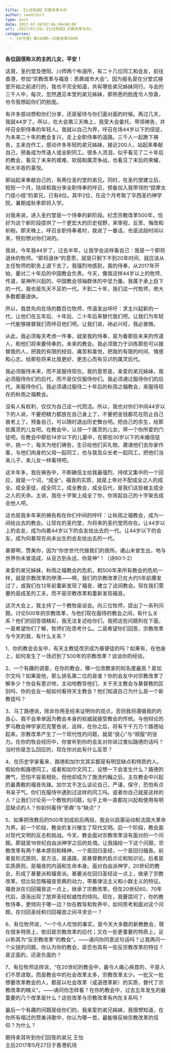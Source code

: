 ```yaml
---
title: 【七日牧函】宗教改革与你
author: sweditor3
type: post
date: 2017-07-26T07:06:49+00:00
url: /2017/07/26/【七日牧函】宗教改革与你/
categories:
  - 《＠守望》第104期——宗教改革500年

---
```

<span style="font-size: 12pt;"><strong>各位因信称义的主的儿女，平安！</strong></span>

<span style="font-size: 12pt;">这周，圣约堂及德阳、川师两个布道所，有二十几位同工和会友，前往香港，参加“宗教改革与福音：恩典城市大会”。因为报名是在分堂式植堂开始之前进行的，我也不完全知道，共有哪些弟兄姊妹同行。与会的三千人中，每次，忽然遇见本堂的弟兄姊妹，那熟悉的脸庞令人惊喜，也令我想起你们的脸庞。</span>

 <span style="font-size: 12pt;">有许多感动想和你们分享，还是留待与你们面对面的时候。再过几天，我就44岁了。所以，在大会第三天晚上，我受大会委托，带领祷告，并呼召全职侍奉的年轻人。我就以自己为界，呼召在场44岁以下的信徒，为未来二十年的教会复兴，走上全职侍奉的道路。三千人一起跪下祷告，主亲自作工，感动许多年轻的弟兄姊妹，接近200人，站起来奉献自己，预备成为传道人或全职同工。很多人流泪，似乎看见了二十年后的教会，看见了未来的艰难、软弱和属灵争战，也看见了末后的荣耀，和大丰收的喜悦。</span>

<span style="font-size: 12pt;">那站起来奉献自己的，有两位圣约堂的弟兄。同时，在圣约堂建立后，短短一个月，陆续和我分享全职侍奉的呼召，预备加入我带领的“提摩太门徒小组”的弟兄，已有8位。其中2位，在这个月考取了华西圣约神学院，暑期或秋季即将入学。</span>

<span style="font-size: 12pt;">对我来说，进入圣约堂是一个侍奉的新阶段。纪念宗教改革500年，恰好为这个新阶段提供了一个更宏大的历史视野，来审视、反思、悔改和祈盼。那天晚上，呼召全职侍奉者时，我说了一番话，也是这段时间以来，特别想对你们说的。</span>

<span style="font-size: 12pt;">我说，今年我44岁了，过去半年，让我学会这样看自己：我是一个即将退休的牧师。“即将退休”的意思，就是只剩下不到20年时间、就应该从主任牧师的职务上退下去了。我强烈地感到，我的侍奉，从2017年开始，要对二十年后的中国教会负责。今天，像我这样44岁以上的牧师、传道，是神所兴起的、中国教会领袖群体的中坚力量。我属于承上启下的一代，我也是先天不足的一代。不到二十年，我们这一代牧师，绝大多数都要退休。</span>

<span style="font-size: 12pt;">所以，我首先向在场的数百位牧师、传道发出呼吁：求主兴起新的一代，让他们在五年后、十年后、二十年后来替代我们吧。让我们为年轻一代能够接替我们而呼召他们吧。让我们说，祂必兴旺，我必衰微。</span>

<span style="font-size: 12pt;">从此，我必须每天考虑一件事，就是我的侍奉，是为着那些未来的传道人，和他们将来要侍奉的，未来的教会。我必须致力于训练那些可以接替我的人，把我的有限的经验、痛苦和喜悦，把我的有限的时间、情感和心志，给那些将来比我更好、更忠心而有见识的属灵后代。</span>

<span style="font-size: 12pt;">我必须服侍未来，而不是服侍现在。我的意思是，亲爱的弟兄姊妹，我必须服侍你们的后代，而不是仅仅服侍你们。我必须通过服侍你们的后代，来服侍你们。我必须通过服侍二十年后的秋雨之福教会，来服侍现在的秋雨之福教会。</span>

<span style="font-size: 12pt;">没有人有权利，仅仅为自己这一代而活。所以，我也对你们中间44岁以下的人说，不要把精力都放在自己身上了，不要把金钱都花在防止自己衰老上了。预备自己，可以随时退出历史舞台吧。把自己的余生，给那些属灵的儿女吧。在教会中，认领一个属灵的儿女，带一个你所爱的门徒吧。在教会中那些14岁以下的儿童中，在那些30岁以下的未婚信徒中，挑一个，每天为他们祷告，生日给他们买礼物，邀请他们去你家作客，与他们肉身的父母一起同工，也与我及众长老一起同工，把他们当亲儿子、亲儿女一样看待吧。</span>

<span style="font-size: 12pt;">这半年多，我在祷告中，不断确信主给我最强烈、持续又集中的一个回应，就是一个词，“成全”。福音的实质，就是上帝对不配成全之人的成全。成全圣徒，成全同工，成全教会，成全后代，是我们这些被主成全之人的天命。主说，我在十字架上成全了你，你背起自己的十字架去成全他人吧。</span>

<span style="font-size: 12pt;">这也是我多年来的祷告和在你们中间的呼吁：让秋雨之福教会，成为一间给出去的教会。让现在的圣约堂，为将来的圣约堂而存在。让44岁以上的会友，成为向着44岁以下的会友给出去的一代。让44岁以下的会友，成为向着现在尚未出生的会友给出去的一代。</span>

<span style="font-size: 12pt;">基督啊，赞美你，因为“你世世代代做我们的居所。诸山未曾生出，地与世界你未曾造成，从亘古到永远，你是神”！（诗90:1-2） </span>

<span style="font-size: 12pt;">亲爱的弟兄姊妹，秋雨之福教会的危机，和500年来所有教会的危机一样，就是宗教改革的停滞——啊，我们的宗教改革已在大约5年前爆发过了，或我们在12年前重新发现了福音，建立了这间教会。现在我们需要的是成圣的工夫，而不是宗教改革和重新发现福音。</span>

<span style="font-size: 12pt;">这次大会上，我主持了一个教牧座谈会。向三位牧师，提出了一系列问题。讨论500年的宗教改革，与他们现在服侍的教会之间，有什么关系？他们的回答很精彩，我无法复述给你们。我把这些问题列在下面，一是希望你们了解，牧师们在思考什么。二是希望你们回答，宗教改革与今天的我，有什么关系？ </span>

<span style="font-size: 12pt;">1、你的教会会友中，有天主教徒改宗成为基督徒的吗？如果有，在他身上，如何发生了一场迟到了500年的宗教改革？谈谈你的经验。</span>

 <span style="font-size: 12pt;">2、一个有趣的调查，在你的教会，哪一位改教家的知名度最高？是加尔文吗？如果是他，那么排名第二位的是谁？你的会友中对宗教改革了解多少？你会有意识地，主动地教导他们，关于天主教会与基督教的区别吗，你的会友一般如何看待天主教会？他们知道自己为什么是一个新教徒吗？</span>

<span style="font-size: 12pt;">3、马丁路德说，除非你用圣经来证明你的观点，否则我将遵循我的的良心，我不会单单因为教会本身的权威就接受教会的传统。与他辩论的罗马教会神学家厄克警告说，这样，在你之后，将有千千万万个路德站起来。宗教改革产生了一个现代性的问题，就是“良心”与“顺服”的张力。在你的牧会经历中，你曾听到你的会友对你说过类似路德的话吗？当时你是怎么回应的，现在你对此有什么反思？</span>

<span style="font-size: 12pt;">4、在历史学家看来，路德和加尔文其实都是有明显缺点和特质的人。假如你和路德同工，或者和加尔文同工，设想一下会发生什么？路德的脾气，恐怕不容易相处。但他却成为了施洗约翰之后，主在教会中兴起的最勇敢的福音先锋。加尔文不怎么谈论自己，严谨，保守，恐怕有点书呆子气。你们在服侍中遇到过这样的同工吗。或者你自己就是这样的人？让我们讨论另一个教牧的问题，似乎上帝一直都在兴起和使用有明显缺点的人？你如何看待“恩典”与“缺点”？</span>

 <span style="font-size: 12pt;">5、如果把改教后的500年划成前后两段，我会以启蒙运动和法国大革命为界。前一个阶段，教会的复兴催生了现代文明。后一个阶段，教会面对现代文明的反击和挑战。今天，教会面对宗教改革没有面对的一个问题。那就是19世纪自由派神学之后的处境。让我描绘一下这个问题，宗教改革有两个基本原则和精神，一个是回归圣经，一个是回归福音。前者是形式原则，是方法，是道路，是基督教的启示论和知识论。后者是实质原则，是福音的内涵和生命本身。面对自由派神学，20世纪的教会，形成了基要派和福音派。基要派在回归圣经这一点上，继承了宗教改革。但比较忽略福音恩典的动力，带着律法主义和小群主义的特征。福音派在归回福音这一点上，继承了宗教改革。但在20世纪60、70年代后，逐渐出现了放弃圣经权威性的倾向。现在，我要提问了，你的教牧侍奉，更倾向于哪一边？你在教导和牧养中，如何思考和面对这个问题，在归回圣经和归回福音之间寻求合一？</span>

 <span style="font-size: 12pt;">6、有位牧师说，“一个令人吃惊的事实，是今天大多数的新教教会，既在很多特质上，依旧是宗教改革的后代；又在一些更重要的特质上，足以称其为“反宗教改革”的教会”。——请问你同意这句话吗？让我再问一个尖锐的问题，你认为你的教会，是否也具有一些反宗教改革的特征？是正面的，还是负面的？</span>

 <span style="font-size: 12pt;">7、有位牧师这样说，“在20世纪的教会中，最令人痛心疾首的，不是人们不思进取，而是教会中的社会改革太多，宗教改革太少。一批又一批想要改革教会的人，都是以社会改革（或道德革新）的实质，替代了宗教改革的精义”。——请问你怎样看？在你的教会中，过去五年发生的最重要的几个改革是什么？这些改革与宗教改革有内在关系吗？</span>

<span style="font-size: 12pt;">最后一个有趣的问题是给你们的，我亲爱的弟兄姊妹，我很想知道，在你所有唱过的赞美诗歌中，你认为哪一首，最能够反映宗教改革的信仰？为什么？</span>

<p style="text-align: right;">
  <p>
    <span style="font-size: 12pt;"> 期待亲耳听到你们回答的弟兄 王怡</span><br /> <span style="font-size: 12pt;"> 主后2017年5月27日于香港机场</span>
  </p>